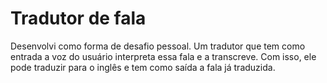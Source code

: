 # Tradutor de fala
Desenvolvi como forma de desafio pessoal.
Um tradutor que tem como entrada a voz do usuário interpreta essa fala e a transcreve. Com isso, ele pode traduzir para o inglês e tem como saída a fala já traduzida.

